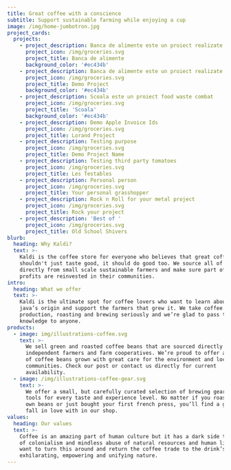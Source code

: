 ```yaml
---
title: Great coffee with a conscience
subtitle: Support sustainable farming while enjoying a cup
image: /img/home-jumbotron.jpg
project_cards:
  projects:
    - project_description: Banca de alimente este un proiect realizate de Food Waste Combat
      project_icon: /img/groceries.svg
      project_title: Banca de alimente
      background_color: '#ec434b'
    - project_description: Banca de alimente este un proiect realizate de Food Waste Combat
      project_icon: /img/groceries.svg
      project_title: Demo Project
      background_color: '#ec434b'
    - project_description: Scoala este un proiect food waste combat
      project_icon: /img/groceries.svg
      project_title: 'Scoala'
      background_color: '#ec434b'
    - project_description: Demo Apple Invoice Ids
      project_icon: /img/groceries.svg
      project_title: Lorand Project
    - project_description: Testing purpose
      project_icon: /img/groceries.svg
      project_title: Demo Project Name
    - project_description: Testing third party tomatoes
      project_icon: /img/groceries.svg
      project_title: Les Testables
    - project_description: Personal person
      project_icon: /img/groceries.svg
      project_title: Your personal grasshopper
    - project_description: Rock n Roll for your metal project
      project_icon: /img/groceries.svg
      project_title: Rock your project
    - project_description: 'Best of '
      project_icon: /img/groceries.svg
      project_title: Old School Shivers
blurb:
  heading: Why Kaldi?
  text: >-
    Kaldi is the coffee store for everyone who believes that great coffee
    shouldn't just taste good, it should do good too. We source all of our beans
    directly from small scale sustainable farmers and make sure part of the
    profits are reinvested in their communities.
intro:
  heading: What we offer
  text: >-
    Kaldi is the ultimate spot for coffee lovers who want to learn about their
    java’s origin and support the farmers that grew it. We take coffee
    production, roasting and brewing seriously and we’re glad to pass that
    knowledge to anyone.
products:
  - image: img/illustrations-coffee.svg
    text: >-
      We sell green and roasted coffee beans that are sourced directly from
      independent farmers and farm cooperatives. We’re proud to offer a variety
      of coffee beans grown with great care for the environment and local
      communities. Check our post or contact us directly for current
      availability.
  - image: /img/illustrations-coffee-gear.svg
    text: >-
      We offer a small, but carefully curated selection of brewing gear and
      tools for every taste and experience level. No matter if you roast your
      own beans or just bought your first french press, you’ll find a gadget to
      fall in love with in our shop.
values:
  heading: Our values
  text: >-
    Coffee is an amazing part of human culture but it has a dark side too – one
    of colonialism and mindless abuse of natural resources and human lives. We
    want to turn this around and return the coffee trade to the drink’s
    exhilarating, empowering and unifying nature.
---
```


